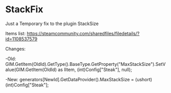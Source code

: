 # StackFix
Just a Temporary fix to the plugin StackSize

Items list:
https://steamcommunity.com/sharedfiles/filedetails/?id=1108537579

Changes:

  -Old:
  GIM.GetItem(OldId).GetType().BaseType.GetProperty("MaxStackSize").SetValue(GIM.GetItem(OldId) as IItem, (int)Config["Steak"], null);
  
  -New:
  generators[NewId].GetDataProvider().MaxStackSize = (ushort)(int)Config["Steak"];
